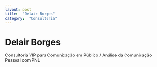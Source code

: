 ```yaml
---
layout: post
title:  "Delair Borges"
category:  "Consultoria"
---
```


# Delair Borges

Consultoria VIP para Comunicação em Público / Análise da Comunicação Pessoal com PNL 
